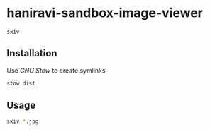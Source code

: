 # haniravi-sandbox-image-viewer

`sxiv`

## Installation

Use *GNU Stow* to create symlinks

```sh
stow dist
```

## Usage

```sh
sxiv *.jpg
```
